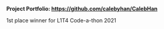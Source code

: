 **Project Portfolio: https://github.com/calebyhan/CalebHan**

1st place winner for L1T4 Code-a-thon 2021
